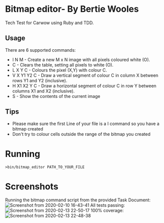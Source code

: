 # Bitmap editor- By Bertie Wooles

Tech Test for Carwow using Ruby and TDD.

## Usage
There are 6 supported commands:
- I N M - Create a new M x N image with all pixels coloured white (O).
- C - Clears the table, setting all pixels to white (O).
- L X Y C - Colours the pixel (X,Y) with colour C.
- V X Y1 Y2 C - Draw a vertical segment of colour C in column X between rows Y1 and Y2 (inclusive).
- H X1 X2 Y C - Draw a horizontal segment of colour C in row Y between columns X1 and X2 (inclusive).
- S - Show the contents of the current image

## Tips
- Please make sure the first Line of your file is a I command so you have a bitmap created
- Don't try to colour cells outside the range of the bitmap you created

# Running

`>bin/bitmap_editor PATH_TO_YOUR_FILE`


# Screenshots
Running the bitmap command script from the provided Task Document:
![Screenshot from 2020-02-10 16-43-41](https://user-images.githubusercontent.com/26028408/74175528-ece6a800-4c2d-11ea-956f-7720cdb438c2.png)
All tests passing:
![Screenshot from 2020-02-13 22-50-17](https://user-images.githubusercontent.com/26028408/74485705-3c89d580-4eb3-11ea-9560-d5ae406430fb.png)
100% coverage: 
![Screenshot from 2020-02-13 22-48-38](https://user-images.githubusercontent.com/26028408/74485605-0a787380-4eb3-11ea-8207-2ee137fbfb08.png)

